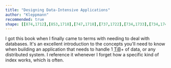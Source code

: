 ```yaml
---
title: "Designing Data-Intensive Applications"
author: "Kleppmann"
recommended: true
shape: [[874,1712],[853,1718],[747,1718],[737,1722],[734,1733],[734,1741],[736,1747],[737,1815],[740,1823],[737,1835],[737,1848],[739,1869],[740,1954],[742,1967],[741,1991],[744,2014],[745,2051],[744,2116],[746,2143],[747,2288],[749,2353],[749,2451],[747,2462],[749,2470],[748,2488],[750,2493],[748,2530],[750,2539],[749,2558],[751,2587],[750,2629],[752,2637],[750,2661],[750,2685],[752,2692],[751,2726],[755,2733],[763,2736],[803,2737],[879,2736],[887,2732],[894,2726],[903,2710],[903,2692],[905,2676],[905,2612],[903,2564],[904,2337],[901,2237],[902,2141],[900,2092],[901,2046],[899,1997],[898,1898],[901,1792],[899,1782],[901,1741],[900,1730],[902,1723],[905,1719],[905,1716],[902,1713],[888,1714],[883,1712]]
---
```


I got this book when I finally came to terms with needing to deal with databases.
It's an excellent introduction to the concepts you'll need to know when building an application that needs to handle 1 <abbr title="Tebibyte = 2^40 = 1024^4 bytes">TiB</abbr>+ of data, or any distributed system.
I reference it whenever I forget how a specific kind of index works, which is often.
